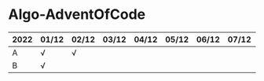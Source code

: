 # Algo-AdventOfCode

2022 | 01/12 | 02/12 | 03/12 | 04/12 | 05/12 | 06/12 | 07/12 | 08/12 | 09/12 | 10/12 | 11/12 | 12/12 | 13/12 | 14/12 | 15/12 | 16/12 | 17/12 | 18/12 | 19/12 | 20/12 | 21/12 | 22/12 | 23/12 | 24/12 | 25/12
---  | ---   | ---   | ---   | ---   | ---   | ---   | ---   | ---   | ---   | ---   | ---   | ---   | ---   | ---   | ---   | ---   | ---   | ---   | ---   | ---   | ---   | ---   | ---   | ---   | ---
A    | √     | √     |       |       |       |       |       |       |       |       |       |       |       |       |       |       |       |       |       |       |       |       |       |       | 
B    | √     |       |       |       |       |       |       |       |       |       |       |       |       |       |       |       |       |       |       |       |       |       |       |       | 
